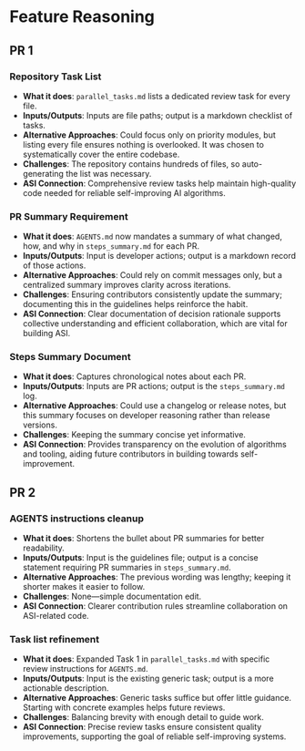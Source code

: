 # Feature Reasoning

## PR 1

### Repository Task List
- **What it does**: `parallel_tasks.md` lists a dedicated review task for every file.
- **Inputs/Outputs**: Inputs are file paths; output is a markdown checklist of tasks.
- **Alternative Approaches**: Could focus only on priority modules, but listing every file ensures nothing is overlooked. It was chosen to systematically cover the entire codebase.
- **Challenges**: The repository contains hundreds of files, so auto-generating the list was necessary.
- **ASI Connection**: Comprehensive review tasks help maintain high-quality code needed for reliable self-improving AI algorithms.

### PR Summary Requirement
- **What it does**: `AGENTS.md` now mandates a summary of what changed, how, and why in `steps_summary.md` for each PR.
- **Inputs/Outputs**: Input is developer actions; output is a markdown record of those actions.
- **Alternative Approaches**: Could rely on commit messages only, but a centralized summary improves clarity across iterations.
- **Challenges**: Ensuring contributors consistently update the summary; documenting this in the guidelines helps reinforce the habit.
- **ASI Connection**: Clear documentation of decision rationale supports collective understanding and efficient collaboration, which are vital for building ASI.

### Steps Summary Document
- **What it does**: Captures chronological notes about each PR.
- **Inputs/Outputs**: Inputs are PR actions; output is the `steps_summary.md` log.
- **Alternative Approaches**: Could use a changelog or release notes, but this summary focuses on developer reasoning rather than release versions.
- **Challenges**: Keeping the summary concise yet informative.
- **ASI Connection**: Provides transparency on the evolution of algorithms and tooling, aiding future contributors in building towards self-improvement.

## PR 2

### AGENTS instructions cleanup
- **What it does**: Shortens the bullet about PR summaries for better readability.
- **Inputs/Outputs**: Input is the guidelines file; output is a concise statement requiring PR summaries in `steps_summary.md`.
- **Alternative Approaches**: The previous wording was lengthy; keeping it shorter makes it easier to follow.
- **Challenges**: None—simple documentation edit.
- **ASI Connection**: Clearer contribution rules streamline collaboration on ASI-related code.

### Task list refinement
- **What it does**: Expanded Task 1 in `parallel_tasks.md` with specific review instructions for `AGENTS.md`.
- **Inputs/Outputs**: Input is the existing generic task; output is a more actionable description.
- **Alternative Approaches**: Generic tasks suffice but offer little guidance. Starting with concrete examples helps future reviews.
- **Challenges**: Balancing brevity with enough detail to guide work.
- **ASI Connection**: Precise review tasks ensure consistent quality improvements, supporting the goal of reliable self-improving systems.
